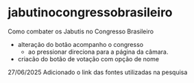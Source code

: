 # jabutinocongressobrasileiro
Como combater os Jabutis no Congresso Brasileiro
  - alteração do botão acompanho o congresso
    - ao pressionar direciona para a página da câmara.
  - criacão do botão de votação com opção de nome
  
27/06/2025
  Adicionado o link das fontes utilizadas na pesquisa
